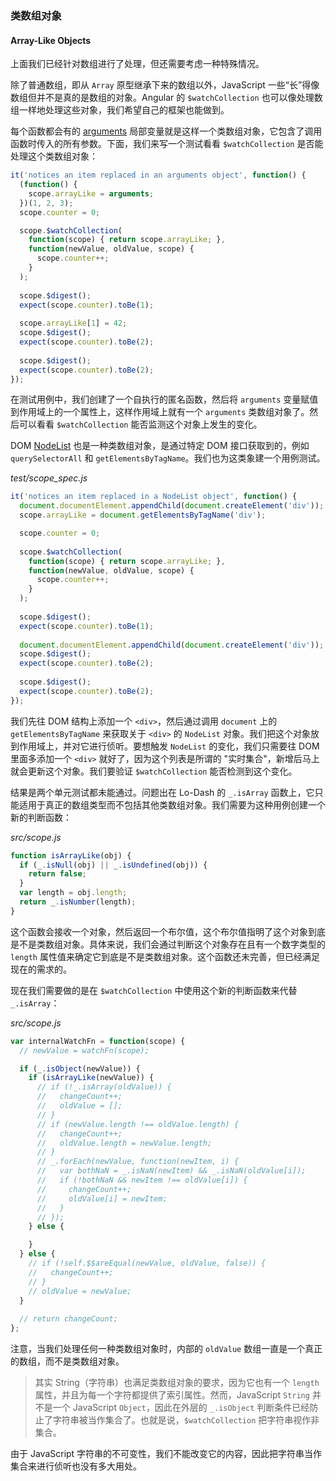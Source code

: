 ### 类数组对象
#### Array-Like Objects

上面我们已经针对数组进行了处理，但还需要考虑一种特殊情况。

除了普通数组，即从 `Array` 原型继承下来的数组以外，JavaScript 一些“长”得像数组但并不是真的是数组的对象。Angular 的 `$watchCollection` 也可以像处理数组一样地处理这些对象，我们希望自己的框架也能做到。

每个函数都会有的 [arguments](https://developer.mozilla.org/en-US/docs/Web/JavaScript/Reference/Functions_and_function_scope/arguments) 局部变量就是这样一个类数组对象，它包含了调用函数时传入的所有参数。下面，我们来写一个测试看看 `$watchCollection` 是否能处理这个类数组对象：

```js
it('notices an item replaced in an arguments object', function() {
  (function() {
    scope.arrayLike = arguments;
  })(1, 2, 3);
  scope.counter = 0;

  scope.$watchCollection(
    function(scope) { return scope.arrayLike; },
    function(newValue, oldValue, scope) {
      scope.counter++;
    }
  );
  
  scope.$digest();
  expect(scope.counter).toBe(1);
  
  scope.arrayLike[1] = 42;
  scope.$digest();
  expect(scope.counter).toBe(2);
  
  scope.$digest();
  expect(scope.counter).toBe(2);
});
```

在测试用例中，我们创建了一个自执行的匿名函数，然后将 `arguments` 变量赋值到作用域上的一个属性上，这样作用域上就有一个 `arguments` 类数组对象了。然后可以看看 `$watchCollection` 能否监测这个对象上发生的变化。

DOM [NodeList](https://developer.mozilla.org/en-US/docs/Web/API/NodeList) 也是一种类数组对象，是通过特定 DOM 接口获取到的，例如 `querySelectorAll` 和 `getElementsByTagName`。我们也为这类象建一个用例测试。

_test/scope_spec.js_

```js
it('notices an item replaced in a NodeList object', function() {
  document.documentElement.appendChild(document.createElement('div'));
  scope.arrayLike = document.getElementsByTagName('div');

  scope.counter = 0;
  
  scope.$watchCollection(
    function(scope) { return scope.arrayLike; },
    function(newValue, oldValue, scope) {
      scope.counter++;
    }
  );
  
  scope.$digest();
  expect(scope.counter).toBe(1);
  
  document.documentElement.appendChild(document.createElement('div'));
  scope.$digest();
  expect(scope.counter).toBe(2);
  
  scope.$digest();
  expect(scope.counter).toBe(2);
});
```

我们先往 DOM 结构上添加一个 `<div>`，然后通过调用 `document` 上的 `getElementsByTagName` 来获取关于 `<div>` 的 `NodeList` 对象。我们把这个对象放到作用域上，并对它进行侦听。要想触发 `NodeList` 的变化，我们只需要往 DOM 里面多添加一个 `<div>` 就好了，因为这个列表是所谓的 "实时集合"，新增后马上就会更新这个对象。我们要验证 `$watchCollection` 能否检测到这个变化。

结果是两个单元测试都未能通过。问题出在 Lo-Dash 的 `_.isArray` 函数上，它只能适用于真正的数组类型而不包括其他类数组对象。我们需要为这种用例创建一个新的判断函数：

_src/scope.js_

```js
function isArrayLike(obj) {
  if (_.isNull(obj) || _.isUndefined(obj)) {
    return false;
  }
  var length = obj.length;
  return _.isNumber(length);
}
```

这个函数会接收一个对象，然后返回一个布尔值，这个布尔值指明了这个对象到底是不是类数组对象。具体来说，我们会通过判断这个对象存在且有一个数字类型的 `length` 属性值来确定它到底是不是类数组对象。这个函数还未完善，但已经满足现在的需求的。

现在我们需要做的是在 `$watchCollection` 中使用这个新的判断函数来代替 `_.isArray`：

_src/scope.js_

```js
var internalWatchFn = function(scope) {
  // newValue = watchFn(scope);

  if (_.isObject(newValue)) {
    if (isArrayLike(newValue)) {
      // if (!_.isArray(oldValue)) {
      //   changeCount++;
      //   oldValue = [];
      // }
      // if (newValue.length !== oldValue.length) {
      //   changeCount++;
      //   oldValue.length = newValue.length;
      // }
      // _.forEach(newValue, function(newItem, i) {
      //   var bothNaN = _.isNaN(newItem) && _.isNaN(oldValue[i]);
      //   if (!bothNaN && newItem !== oldValue[i]) {
      //     changeCount++;
      //     oldValue[i] = newItem;
      //   }
      // });
    } else {

    }
  } else {
    // if (!self.$$areEqual(newValue, oldValue, false)) {
    //   changeCount++;
    // }
    // oldValue = newValue;
  }
  
  // return changeCount;
};
```

注意，当我们处理任何一种类数组对象时，内部的 `oldValue` 数组一直是一个真正的数组，而不是类数组对象。

> 其实 String（字符串）也满足类数组对象的要求，因为它也有一个 `length` 属性，并且为每一个字符都提供了索引属性。然而，JavaScript `String` 并不是一个 JavaScript `Object`，因此在外层的 `_.isObject` 判断条件已经防止了字符串被当作集合了。也就是说，`$watchCollection` 把字符串视作非集合。

由于 JavaScript 字符串的不可变性，我们不能改变它的内容，因此把字符串当作集合来进行侦听也没有多大用处。